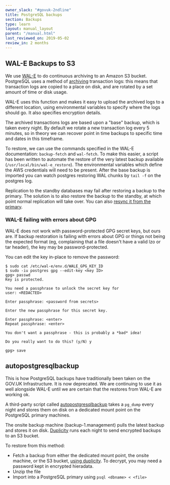 ```yaml
---
owner_slack: "#govuk-2ndline"
title: PostgreSQL backups
section: Backups
type: learn
layout: manual_layout
parent: "/manual.html"
last_reviewed_on: 2019-05-02
review_in: 2 months
---
```


## WAL-E Backups to S3

We use [WAL-E][wal-e] to do continuous archiving to an Amazon S3 bucket.
PostgreSQL uses a method of [archiving][archiving] transaction logs: this means
that transaction logs are copied to a place on disk, and are rotated by a set
amount of time or disk usage.

WAL-E uses this function and makes it easy to upload the archived logs to a
different location, using environmental variables to specify where the logs
should go. It also specifies encryption details.

The archived transactions logs are based upon a "base" backup, which is taken
every night. By default we rotate a new transaction log every 5 minutes, so in
theory we can recover point in time backups to specific time and dates in this
timeframe.

To restore, we can use the commands specified in the WAL-E documentation:
`backup-fetch` and `wal-fetch`. To make this easier, a script has been written
to automate the restore of the very latest backup available
(`/usr/local/bin/wal-e_restore`). The environmental variables which define the
AWS credentials will need to be present. After the base backup is imported you
can watch postgres restoring WAL chunks by `tail -f` on the postgres log.

Replication to the standby databases may fail after restoring a backup to the
primary. The solution is to also restore the backup to the standby, at which
point normal replication will take over. You can also
[resync it from the primary][syncing-a-standby].

### WAL-E failing with errors about GPG

WAL-E does not work with password-protected GPG secret keys, but ours are. If
backup restoration is failing with errors about GPG or things not being the
expected format (eg, complaining that a file doesn't have a valid lzo or tar
header), the key may be password-protected.

You can edit the key in-place to remove the password:

```
$ sudo cat /etc/wal-e/env.d/WALE_GPG_KEY_ID
$ sudo -iu postgres gpg --edit-key <key ID>
gpg> passwd
Key is protected.

You need a passphrase to unlock the secret key for
user: <REDACTED>

Enter passphrase: <password from secrets>

Enter the new passphrase for this secret key.

Enter passphrase: <enter>
Repeat passphrase: <enter>

You don't want a passphrase - this is probably a *bad* idea!

Do you really want to do this? (y/N) y

gpg> save
```

## autopostgresqlbackup

This is how PostgreSQL backups have traditionally been taken on the GOV.UK
Infrastructure. It is now deprecated. We are continuing to use it as well
alongside WAL-E until we are certain that the restores from WAL-E are working
ok.

A third-party script called [autopostgresqlbackup][autopostgresqlbackup] takes
a `pg_dump` every night and stores them on disk on a dedicated mount point on
the PostgreSQL primary machines.

The onsite backup machine (backup-1.management) pulls the latest backup and
stores it on disk. [Duplicity][duplicity] runs each night to send encrypted
backups to an S3 bucket.

To restore from this method:

- Fetch a backup from either the dedicated mount point, the onsite machine,
or the S3 bucket, [using duplicity](restore-backups).
To decrypt, you may need a password kept in encrypted hieradata.
- Unzip the file
- Import into a PostgreSQL primary using `psql <dbname> < <file>`

[wal-e]: https://github.com/wal-e/wal-e
[archiving]: https://www.postgresql.org/docs/9.3/static/continuous-archiving.html
[syncing-a-standby]: /manual/setup-postgresql-replication.html#syncing-a-standby
[autopostgresqlbackup]: http://manpages.ubuntu.com/manpages/wily/man8/autopostgresqlbackup.8.html
[duplicity]: http://duplicity.nongnu.org/
[restore-backups]: restore-from-offsite-backups.html
